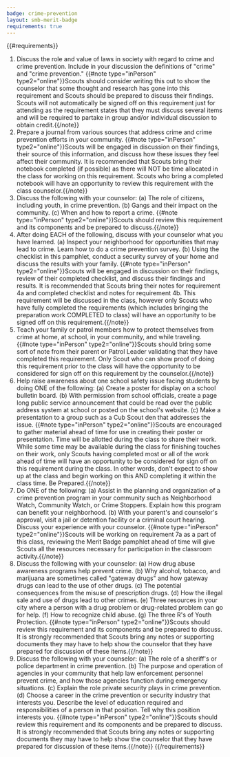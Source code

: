 ```yaml
---
badge: crime-prevention
layout: smb-merit-badge
requirements: true
---
```


{{#requirements}}
1. Discuss the role and value of laws in society with regard to crime and crime prevention. Include in your discussion the definitions of "crime" and "crime prevention."
    {{#note type="inPerson" type2="online"}}Scouts should consider writing this out to show the counselor that some thought and research has gone into this requirement and Scouts should be prepared to discuss their findings.  Scouts will not automatically be signed off on this requirement just for attending as the requirement states that they must discuss several items and will be required to partake in group and/or individual discussion to obtain credit.{{/note}}
2. Prepare a journal from various sources that address crime and crime prevention efforts in your community.
    {{#note type="inPerson" type2="online"}}Scouts will be engaged in discussion on their findings, their source of this information, and discuss how these issues they feel affect their community.  It is recommended that Scouts bring their notebook completed (if possible) as there will NOT be time allocated in the class for working on this requirement.  Scouts who bring a completed notebook will have an opportunity to review this requirement with the class counselor.{{/note}}
3. Discuss the following with your counselor:
    (a) The role of citizens, including youth, in crime prevention.
    (b) Gangs and their impact on the community.
    (c) When and how to report a crime.
    {{#note type="inPerson" type2="online"}}Scouts should review this requirement and its components and be prepared to discuss.{{/note}}
4. After doing EACH of the following, discuss with your counselor what you have learned.
    (a) Inspect your neighborhood for opportunities that may lead to crime. Learn how to do a crime prevention survey.
    (b) Using the checklist in this pamphlet, conduct a security survey of your home and discuss the results with your family.
    {{#note type="inPerson" type2="online"}}Scouts will be engaged in discussion on their findings, review of their completed checklist, and discuss their findings and results.  It is recommended that Scouts bring their notes for requirement 4a and completed checklist and notes for requirement 4b.  This requirement will be discussed in the class, however only Scouts who have fully completed the requirements (which includes bringing the preparation work COMPLETED to class) will have an opportunity to be signed off on this requirement.{{/note}}
5. Teach your family or patrol members how to protect themselves from crime at home, at school, in your community, and while traveling.
    {{#note type="inPerson" type2="online"}}Scouts should bring some sort of note from their parent or Patrol Leader validating that they have completed this requirement.  Only Scout who can show proof of doing this requirement prior to the class will have the opportunity to be considered for sign off on this requirement by the counselor.{{/note}}
6. Help raise awareness about one school safety issue facing students by doing ONE of the following:
    (a) Create a poster for display on a school bulletin board.
    (b) With permission from school officials, create a page long public service announcement that could be read over the public address system at school or posted on the school's website.
    (c) Make a presentation to a group such as a Cub Scout den that addresses the issue.
    {{#note type="inPerson" type2="online"}}Scouts are encouraged to gather material ahead of time for use in creating their poster or presentation.  Time will be allotted during the class to share their work.  While some time may be available during the class for finishing touches on their work, only Scouts having completed most or all of the work ahead of time will have an opportunity to be considered for sign off on this requirement during the class.  In other words, don't expect to show up at the class and begin working on this AND completing it within the class time. Be Prepared.{{/note}}
7. Do ONE of the following:
    (a) Assist in the planning and organization of a crime prevention program in your community such as Neighborhood Watch, Community Watch, or Crime Stoppers. Explain how this program can benefit your neighborhood.
    (b) With your parent's and counselor's approval, visit a jail or detention facility or a criminal court hearing. Discuss your experience with your counselor.
    {{#note type="inPerson" type2="online"}}Scouts will be working on requirement 7a as a part of this class, reviewing the Merit Badge pamphlet ahead of time will give Scouts all the resources necessary for participation in the classroom activity.{{/note}}
8. Discuss the following with your counselor:
    (a) How drug abuse awareness programs help prevent crime.
    (b) Why alcohol, tobacco, and marijuana are sometimes called "gateway drugs" and how gateway drugs can lead to the use of other drugs.
    (c) The potential consequences from the misuse of prescription drugs.
    (d) How the illegal sale and use of drugs lead to other crimes.
    (e) Three resources in your city where a person with a drug problem or drug-related problem can go for help.
    (f) How to recognize child abuse.
    (g) The three R's of Youth Protection.
    {{#note type="inPerson" type2="online"}}Scouts should review this requirement and its components and be prepared to discuss.  It is strongly recommended that Scouts bring any notes or supporting documents they may have to help show the counselor that they have prepared for discussion of these items.{{/note}}
9. Discuss the following with your counselor:
    (a) The role of a sheriff's or police department in crime prevention.
    (b) The purpose and operation of agencies in your community that help law enforcement personnel prevent crime, and how those agencies function during emergency situations.
    (c) Explain the role private security plays in crime prevention.
    (d) Choose a career in the crime prevention or security industry that interests you. Describe the level of education required and responsibilities of a person in that position. Tell why this position interests you.
    {{#note type="inPerson" type2="online"}}Scouts should review this requirement and its components and be prepared to discuss.  It is strongly recommended that Scouts bring any notes or supporting documents they may have to help show the counselor that they have prepared for discussion of these items.{{/note}}
{{/requirements}}
